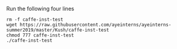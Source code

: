 Run the following four lines

```
rm -f caffe-inst-test
wget https://raw.githubusercontent.com/ayeinterns/ayeinterns-summer2019/master/Kush/caffe-inst-test
chmod 777 caffe-inst-test 
./caffe-inst-test
```
